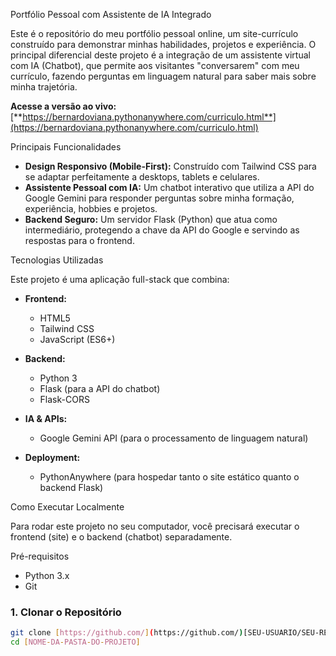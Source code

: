 Portfólio Pessoal com Assistente de IA Integrado

Este é o repositório do meu portfólio pessoal online, um site-currículo construído para demonstrar minhas habilidades, projetos e experiência.
O principal diferencial deste projeto é a integração de um assistente virtual com IA (Chatbot), que permite aos visitantes "conversarem" com meu currículo, fazendo perguntas em linguagem natural para saber mais sobre minha trajetória.

**Acesse a versão ao vivo:** [**https://bernardoviana.pythonanywhere.com/curriculo.html**](https://bernardoviana.pythonanywhere.com/curriculo.html)

Principais Funcionalidades

* **Design Responsivo (Mobile-First):** Construído com Tailwind CSS para se adaptar perfeitamente a desktops, tablets e celulares.
* **Assistente Pessoal com IA:** Um chatbot interativo que utiliza a API do Google Gemini para responder perguntas sobre minha formação, experiência, hobbies e projetos.
* **Backend Seguro:** Um servidor Flask (Python) que atua como intermediário, protegendo a chave da API do Google e servindo as respostas para o frontend.

Tecnologias Utilizadas

Este projeto é uma aplicação full-stack que combina:

* **Frontend:**
    * HTML5
    * Tailwind CSS
    * JavaScript (ES6+)

* **Backend:**
    * Python 3
    * Flask (para a API do chatbot)
    * Flask-CORS

* **IA & APIs:**
    * Google Gemini API (para o processamento de linguagem natural)

* **Deployment:**
    * PythonAnywhere (para hospedar tanto o site estático quanto o backend Flask)

Como Executar Localmente

Para rodar este projeto no seu computador, você precisará executar o frontend (site) e o backend (chatbot) separadamente.

Pré-requisitos

* Python 3.x
* Git

### 1. Clonar o Repositório

```bash
git clone [https://github.com/](https://github.com/)[SEU-USUARIO/SEU-REPOSITORIO].git
cd [NOME-DA-PASTA-DO-PROJETO]
